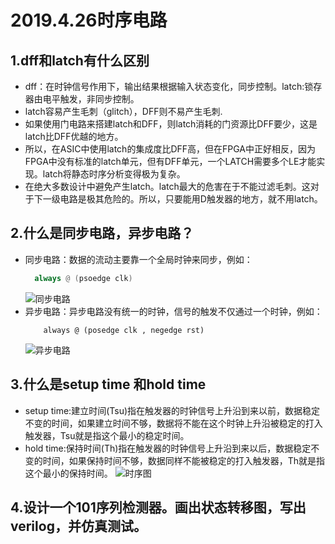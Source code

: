 2019.4.26时序电路
====
1.dff和latch有什么区别
-----
* dff：在时钟信号作用下，输出结果根据输入状态变化，同步控制。latch:锁存器由电平触发，非同步控制。
* latch容易产生毛刺（glitch），DFF则不易产生毛刺.
* 如果使用门电路来搭建latch和DFF，则latch消耗的门资源比DFF要少，这是latch比DFF优越的地方。
* 所以，在ASIC中使用latch的集成度比DFF高，但在FPGA中正好相反，因为FPGA中没有标准的latch单元，但有DFF单元，一个LATCH需要多个LE才能实现。latch将静态时序分析变得极为复杂。    
* 在绝大多数设计中避免产生latch。latch最大的危害在于不能过滤毛刺。这对于下一级电路是极其危险的。所以，只要能用D触发器的地方，就不用latch。
  
2.什么是同步电路，异步电路？
--------
  * 同步电路：数据的流动主要靠一个全局时钟来同步，例如：
    ```verilog
      always @ (psoedge clk)
    ```
    ![同步电路]()
  * 异步电路：异步电路没有统一的时钟，信号的触发不仅通过一个时钟，例如：
    ```verliog
        always @ (posedge clk , negedge rst)
    ```
    ![异步电路]()
    
 3.什么是setup time 和hold time
----
* setup time:建立时间(Tsu)指在触发器的时钟信号上升沿到来以前，数据稳定不变的时间，如果建立时间不够，数据将不能在这个时钟上升沿被稳定的打入触发器，Tsu就是指这个最小的稳定时间。
* hold time:保持时间(Th)指在触发器的时钟信号上升沿到来以后，数据稳定不变的时间，如果保持时间不够，数据同样不能被稳定的打入触发器，Th就是指这个最小的保持时间。
![时序图]()

4.设计一个101序列检测器。画出状态转移图，写出verilog，并仿真测试。
----
